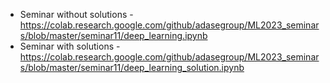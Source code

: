 * Seminar without solutions - https://colab.research.google.com/github/adasegroup/ML2023_seminars/blob/master/seminar11/deep_learning.ipynb
* Seminar with solutions - https://colab.research.google.com/github/adasegroup/ML2023_seminars/blob/master/seminar11/deep_learning_solution.ipynb
